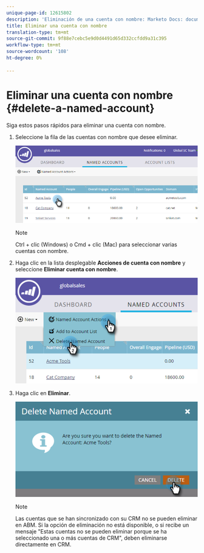 ```yaml
---
unique-page-id: 12615802
description: 'Eliminación de una cuenta con nombre: Marketo Docs: documentación del producto'
title: Eliminar una cuenta con nombre
translation-type: tm+mt
source-git-commit: 9f88e7cebc5e9d0d4491d65d332ccfdd9a31c395
workflow-type: tm+mt
source-wordcount: '108'
ht-degree: 0%

---
```



# Eliminar una cuenta con nombre {#delete-a-named-account}

Siga estos pasos rápidos para eliminar una cuenta con nombre.

1. Seleccione la fila de las cuentas con nombre que desee eliminar.

   ![](assets/seven-1.png)

   >[!NOTE]
   >
   >Ctrl + clic (Windows) o Cmd + clic (Mac) para seleccionar varias cuentas con nombre.

1. Haga clic en la lista desplegable **Acciones de cuenta con nombre** y seleccione **Eliminar cuenta con nombre**.

   ![](assets/eight-1.png)

1. Haga clic en **Eliminar**.

   ![](assets/nine-1.png)

   >[!NOTE]
   >
   >Las cuentas que se han sincronizado con su CRM no se pueden eliminar en ABM. Si la opción de eliminación no está disponible, o si recibe un mensaje &quot;Estas cuentas no se pueden eliminar porque se ha seleccionado una o más cuentas de CRM&quot;, deben eliminarse directamente en CRM.
